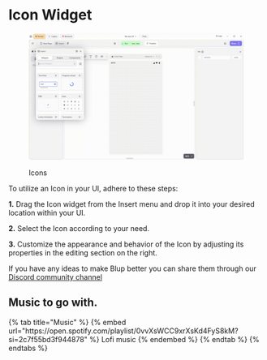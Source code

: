 # Icon Widget


<figure><img src="../../../.gitbook/assets/alert-dialog.gif" alt="Icons"><figcaption><p>Icons</p></figcaption></figure>

To utilize an Icon in your UI, adhere to these steps:

**1.** Drag the Icon widget from the Insert menu and drop it into your desired location within your UI.

**2.** Select the Icon according to your need.

**3.** Customize the appearance and behavior of the Icon by adjusting its properties in the editing section on the right.


If you have any ideas to make Blup better you can share them through our [Discord community channel ](https://discord.com/channels/940632966093234176/965313562425823303)

## Music to go with.
 
<div class="container">
  {% tab title="Music" %}
  {% embed url="https://open.spotify.com/playlist/0vvXsWCC9xrXsKd4FyS8kM?si=2c7f55bd3f944878" %}
  Lofi music
  {% endembed %}
  {% endtab %}
  {% endtabs %}
</div>
